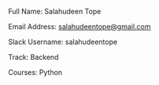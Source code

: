 Full Name: Salahudeen Tope

Email Address: salahudeentope@gmail.com

Slack Username: salahudeentope

Track: Backend

Courses: Python
